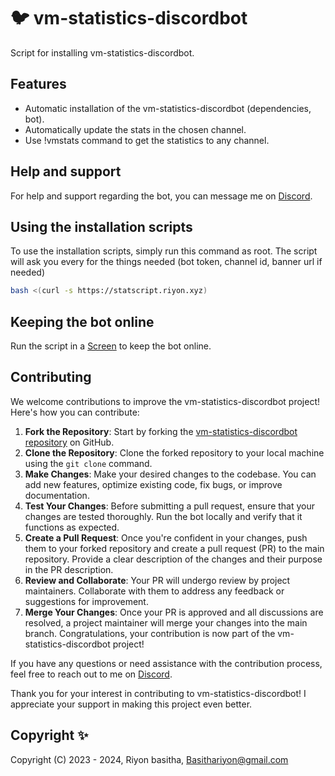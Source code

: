# :bird: vm-statistics-discordbot

Script for installing vm-statistics-discordbot.

## Features

- Automatic installation of the vm-statistics-discordbot (dependencies, bot).
- Automatically update the stats in the chosen channel.
- Use !vmstats command to get the statistics to any channel.

## Help and support

For help and support regarding the bot, you can message me on [Discord](https://discord.com/users/1086661126403657869).

## Using the installation scripts

To use the installation scripts, simply run this command as root. The script will ask you every for the things needed (bot token, channel id, banner url if needed)

```bash
bash <(curl -s https://statscript.riyon.xyz)
```

## Keeping the bot online

Run the script in a [Screen](https://linuxize.com/post/how-to-use-linux-screen/) to keep the bot online.

## Contributing

We welcome contributions to improve the vm-statistics-discordbot project! Here's how you can contribute:

1. **Fork the Repository**: Start by forking the [vm-statistics-discordbot repository](https://github.com/yourusername/vm-statistics-discordbot) on GitHub.
2. **Clone the Repository**: Clone the forked repository to your local machine using the `git clone` command.
3. **Make Changes**: Make your desired changes to the codebase. You can add new features, optimize existing code, fix bugs, or improve documentation.
4. **Test Your Changes**: Before submitting a pull request, ensure that your changes are tested thoroughly. Run the bot locally and verify that it functions as expected.
5. **Create a Pull Request**: Once you're confident in your changes, push them to your forked repository and create a pull request (PR) to the main repository. Provide a clear description of the changes and their purpose in the PR description.
6. **Review and Collaborate**: Your PR will undergo review by project maintainers. Collaborate with them to address any feedback or suggestions for improvement.
7. **Merge Your Changes**: Once your PR is approved and all discussions are resolved, a project maintainer will merge your changes into the main branch. Congratulations, your contribution is now part of the vm-statistics-discordbot project!

If you have any questions or need assistance with the contribution process, feel free to reach out to me on [Discord](https://discord.com/users/1086661126403657869).

Thank you for your interest in contributing to vm-statistics-discordbot! I appreciate your support in making this project even better.

## Copyright ✨

Copyright (C) 2023 - 2024, Riyon basitha, <Basithariyon@gmail.com>
